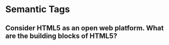 # Semantic Tags

## Consider HTML5 as an open web platform. What are the building blocks of HTML5?

